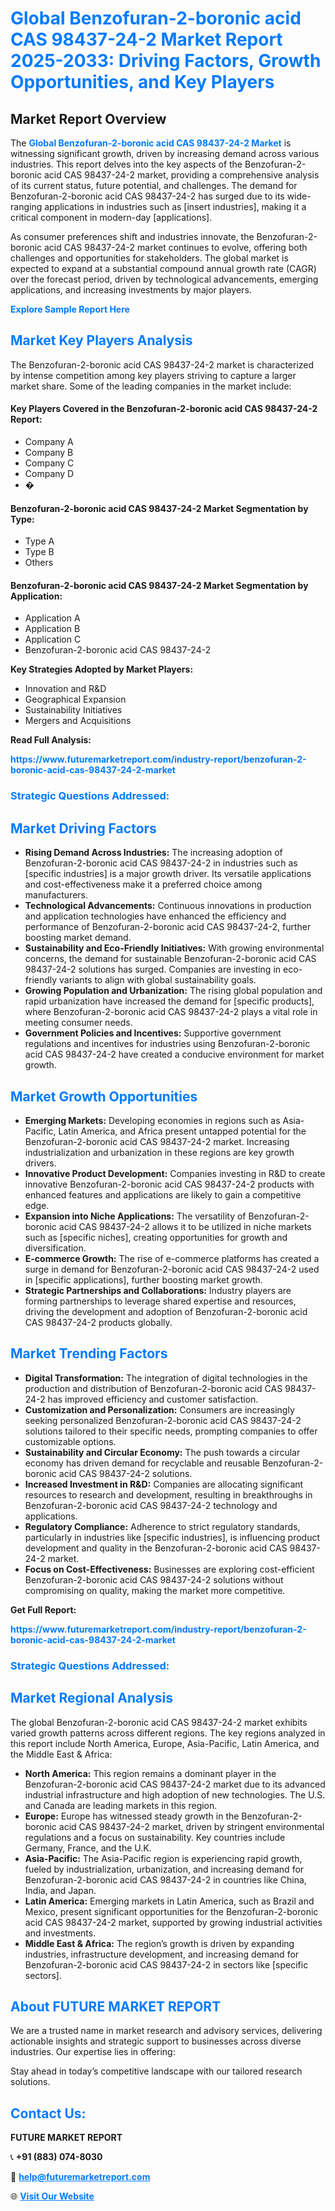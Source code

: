 <h1 style="color: #007BFF;">Global Benzofuran-2-boronic acid CAS 98437-24-2 Market Report 2025-2033: Driving Factors, Growth Opportunities, and Key Players</h1>

<section id="overview">
<h2>Market Report Overview</h2>
<p>The <a href="https://www.futuremarketreport.com/industry-report/benzofuran-2-boronic-acid-cas-98437-24-2-market" style="color: #007BFF; text-decoration: none;"><strong>Global Benzofuran-2-boronic acid CAS 98437-24-2 Market</strong></a> is witnessing significant growth, driven by increasing demand across various industries. This report delves into the key aspects of the Benzofuran-2-boronic acid CAS 98437-24-2 market, providing a comprehensive analysis of its current status, future potential, and challenges. The demand for Benzofuran-2-boronic acid CAS 98437-24-2 has surged due to its wide-ranging applications in industries such as [insert industries], making it a critical component in modern-day [applications].</p>
<p>As consumer preferences shift and industries innovate, the Benzofuran-2-boronic acid CAS 98437-24-2 market continues to evolve, offering both challenges and opportunities for stakeholders. The global market is expected to expand at a substantial compound annual growth rate (CAGR) over the forecast period, driven by technological advancements, emerging applications, and increasing investments by major players.</p>
</section>

<section id="overview">
<p><a href="https://www.futuremarketreport.com/request-sample/reportId=112979" style="color: #007BFF; text-decoration: none;"><strong>Explore Sample Report Here</strong></a></p>
</section>

<section id="key-players">
<h2 style="color: #007BFF;">Market Key Players Analysis</h2>
<p>The Benzofuran-2-boronic acid CAS 98437-24-2 market is characterized by intense competition among key players striving to capture a larger market share. Some of the leading companies in the market include:</p>
<h4>Key Players Covered in the Benzofuran-2-boronic acid CAS 98437-24-2 Report:</h4>
<ul><li>Company A</li><li>Company B</li><li>Company C</li><li>Company D</li><li>�</li></ul>
<h4>Benzofuran-2-boronic acid CAS 98437-24-2 Market Segmentation by Type:</h4>
<ul><li>Type A</li><li>Type B</li><li>Others</li></ul>

<h4>Benzofuran-2-boronic acid CAS 98437-24-2 Market Segmentation by Application:</h4>
<ul><li>Application A</li><li>Application B</li><li>Application C</li><li>Benzofuran-2-boronic acid CAS 98437-24-2</li></ul>
<p><strong>Key Strategies Adopted by Market Players:</strong></p>
<ul>
<li>Innovation and R&D</li>
<li>Geographical Expansion</li>
<li>Sustainability Initiatives</li>
<li>Mergers and Acquisitions</li>
</ul>
</section>

<section>
<p><strong>Read Full Analysis: </strong></p><a href="https://www.futuremarketreport.com/industry-report/benzofuran-2-boronic-acid-cas-98437-24-2-market" style="color: #007BFF; text-decoration: none;"><strong>https://www.futuremarketreport.com/industry-report/benzofuran-2-boronic-acid-cas-98437-24-2-market</strong></a>
<h3 style="color: #007BFF;">Strategic Questions Addressed:</h3>
</section>

<section id="driving-factors">
<h2 style="color: #007BFF;">Market Driving Factors</h2>
<ul>
<li><strong>Rising Demand Across Industries:</strong> The increasing adoption of Benzofuran-2-boronic acid CAS 98437-24-2 in industries such as [specific industries] is a major growth driver. Its versatile applications and cost-effectiveness make it a preferred choice among manufacturers.</li>
<li><strong>Technological Advancements:</strong> Continuous innovations in production and application technologies have enhanced the efficiency and performance of Benzofuran-2-boronic acid CAS 98437-24-2, further boosting market demand.</li>
<li><strong>Sustainability and Eco-Friendly Initiatives:</strong> With growing environmental concerns, the demand for sustainable Benzofuran-2-boronic acid CAS 98437-24-2 solutions has surged. Companies are investing in eco-friendly variants to align with global sustainability goals.</li>
<li><strong>Growing Population and Urbanization:</strong> The rising global population and rapid urbanization have increased the demand for [specific products], where Benzofuran-2-boronic acid CAS 98437-24-2 plays a vital role in meeting consumer needs.</li>
<li><strong>Government Policies and Incentives:</strong> Supportive government regulations and incentives for industries using Benzofuran-2-boronic acid CAS 98437-24-2 have created a conducive environment for market growth.</li>
</ul>
</section>

<section id="growth-opportunities">
<h2 style="color: #007BFF;">Market Growth Opportunities</h2>
<ul>
<li><strong>Emerging Markets:</strong> Developing economies in regions such as Asia-Pacific, Latin America, and Africa present untapped potential for the Benzofuran-2-boronic acid CAS 98437-24-2 market. Increasing industrialization and urbanization in these regions are key growth drivers.</li>
<li><strong>Innovative Product Development:</strong> Companies investing in R&D to create innovative Benzofuran-2-boronic acid CAS 98437-24-2 products with enhanced features and applications are likely to gain a competitive edge.</li>
<li><strong>Expansion into Niche Applications:</strong> The versatility of Benzofuran-2-boronic acid CAS 98437-24-2 allows it to be utilized in niche markets such as [specific niches], creating opportunities for growth and diversification.</li>
<li><strong>E-commerce Growth:</strong> The rise of e-commerce platforms has created a surge in demand for Benzofuran-2-boronic acid CAS 98437-24-2 used in [specific applications], further boosting market growth.</li>
<li><strong>Strategic Partnerships and Collaborations:</strong> Industry players are forming partnerships to leverage shared expertise and resources, driving the development and adoption of Benzofuran-2-boronic acid CAS 98437-24-2 products globally.</li>
</ul>
</section>

<section id="trending-factors">
<h2 style="color: #007BFF;">Market Trending Factors</h2>
<ul>
<li><strong>Digital Transformation:</strong> The integration of digital technologies in the production and distribution of Benzofuran-2-boronic acid CAS 98437-24-2 has improved efficiency and customer satisfaction.</li>
<li><strong>Customization and Personalization:</strong> Consumers are increasingly seeking personalized Benzofuran-2-boronic acid CAS 98437-24-2 solutions tailored to their specific needs, prompting companies to offer customizable options.</li>
<li><strong>Sustainability and Circular Economy:</strong> The push towards a circular economy has driven demand for recyclable and reusable Benzofuran-2-boronic acid CAS 98437-24-2 solutions.</li>
<li><strong>Increased Investment in R&D:</strong> Companies are allocating significant resources to research and development, resulting in breakthroughs in Benzofuran-2-boronic acid CAS 98437-24-2 technology and applications.</li>
<li><strong>Regulatory Compliance:</strong> Adherence to strict regulatory standards, particularly in industries like [specific industries], is influencing product development and quality in the Benzofuran-2-boronic acid CAS 98437-24-2 market.</li>
<li><strong>Focus on Cost-Effectiveness:</strong> Businesses are exploring cost-efficient Benzofuran-2-boronic acid CAS 98437-24-2 solutions without compromising on quality, making the market more competitive.</li>
</ul>
</section>

<section>
<p><strong>Get Full Report: </strong></p><a href="https://www.futuremarketreport.com/industry-report/benzofuran-2-boronic-acid-cas-98437-24-2-market" style="color: #007BFF; text-decoration: none;"><strong>https://www.futuremarketreport.com/industry-report/benzofuran-2-boronic-acid-cas-98437-24-2-market</strong></a>
<h3 style="color: #007BFF;">Strategic Questions Addressed:</h3>
</section>


<section id="regional-analysis">
<h2 style="color: #007BFF;">Market Regional Analysis</h2>
<p>The global Benzofuran-2-boronic acid CAS 98437-24-2 market exhibits varied growth patterns across different regions. The key regions analyzed in this report include North America, Europe, Asia-Pacific, Latin America, and the Middle East & Africa:</p>
<ul>
<li><strong>North America:</strong> This region remains a dominant player in the Benzofuran-2-boronic acid CAS 98437-24-2 market due to its advanced industrial infrastructure and high adoption of new technologies. The U.S. and Canada are leading markets in this region.</li>
<li><strong>Europe:</strong> Europe has witnessed steady growth in the Benzofuran-2-boronic acid CAS 98437-24-2 market, driven by stringent environmental regulations and a focus on sustainability. Key countries include Germany, France, and the U.K.</li>
<li><strong>Asia-Pacific:</strong> The Asia-Pacific region is experiencing rapid growth, fueled by industrialization, urbanization, and increasing demand for Benzofuran-2-boronic acid CAS 98437-24-2 in countries like China, India, and Japan.</li>
<li><strong>Latin America:</strong> Emerging markets in Latin America, such as Brazil and Mexico, present significant opportunities for the Benzofuran-2-boronic acid CAS 98437-24-2 market, supported by growing industrial activities and investments.</li>
<li><strong>Middle East & Africa:</strong> The region’s growth is driven by expanding industries, infrastructure development, and increasing demand for Benzofuran-2-boronic acid CAS 98437-24-2 in sectors like [specific sectors].</li>
</ul>
</section>

<footer>
<h2 style="color: #007BFF;">About FUTURE MARKET REPORT</h2>
<p>We are a trusted name in market research and advisory services, delivering actionable insights and strategic support to businesses across diverse industries. Our expertise lies in offering:</p>

<p>Stay ahead in today’s competitive landscape with our tailored research solutions.</p>

<h2 style="color: #007BFF;">Contact Us:</h2>
<p><strong>FUTURE MARKET REPORT</strong></p>
<p>📞 <strong>+91 (883) 074-8030</strong></p>
<p>📧 <strong><a href="mailto:help@futuremarketreport.com" style="color: #007BFF;">help@futuremarketreport.com</a></strong></p>
<p>🌐 <strong><a href="https://www.futuremarketreport.com/" style="color: #007BFF;">Visit Our Website</a></strong></p>
</footer>